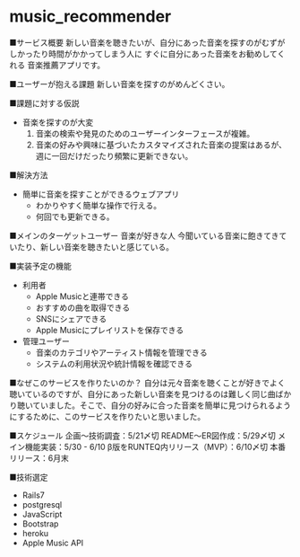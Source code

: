 # music_recommender

■サービス概要
新しい音楽を聴きたいが、自分にあった音楽を探すのがむずがしかったり時間がかかってしまう人に
すぐに自分にあった音楽をお勧めしてくれる
音楽推薦アプリです。

■ユーザーが抱える課題
新しい音楽を探すのがめんどくさい。

■課題に対する仮説
- 音楽を探すのが大変
  1. 音楽の検索や発見のためのユーザーインターフェースが複雑。
  2. 音楽の好みや興味に基づいたカスタマイズされた音楽の提案はあるが、週に一回だけだったり頻繁に更新できない。

■解決方法
- 簡単に音楽を探すことができるウェブアプリ
  - わかりやすく簡単な操作で行える。
  - 何回でも更新できる。

■メインのターゲットユーザー
音楽が好きな人
今聞いている音楽に飽きてきていたり、新しい音楽を聴きたいと感じている。

■実装予定の機能
- 利用者
    - Apple Musicと連帯できる
    - おすすめの曲を取得できる
    - SNSにシェアできる
    - Apple Musicにプレイリストを保存できる
- 管理ユーザー
    - 音楽のカテゴリやアーティスト情報を管理できる
    - システムの利用状況や統計情報を確認できる

■なぜこのサービスを作りたいのか？
自分は元々音楽を聴くことが好きでよく聴いているのですが、自分にあった新しい音楽を見つけるのは難しく同じ曲ばかり聴いていました。そこで、自分の好みに合った音楽を簡単に見つけられるようにするために、このサービスを作りたいと思いました。

■スケジュール
企画〜技術調査：5/21〆切
README〜ER図作成：5/29〆切
メイン機能実装：5/30 - 6/10
β版をRUNTEQ内リリース（MVP）：6/10〆切
本番リリース：6月末

■技術選定
- Rails7
- postgresql
- JavaScript
- Bootstrap
- heroku
- Apple Music API
